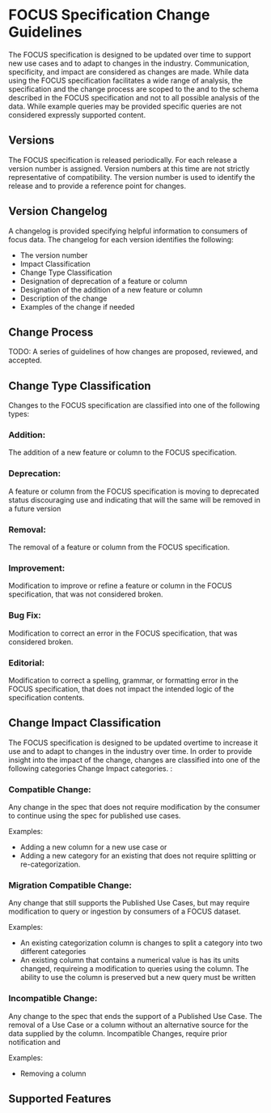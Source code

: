 # FOCUS Specification Change Guidelines

The FOCUS specification is designed to be updated over time to support new use cases and to adapt to changes in the industry. Communication, specificity, and impact are considered as changes are made. While data using the FOCUS specification facilitates a wide range of analysis, the specification and the change process are scoped to the <official use cases> and to the schema described in the FOCUS specification and not to all possible analysis of the data. While example queries may be provided specific queries are not considered expressly supported content. 


## Versions

The FOCUS specification is released periodically. For each release a version number is assigned. Version numbers at this time are not strictly representative of compatibility. The version number is used to identify the release and to provide a reference point for changes. 

## Version Changelog
A changelog is provided specifying helpful information to consumers of focus data. The changelog for each version identifies the following:
- The version number
- Impact Classification
- Change Type Classification 
- Designation of deprecation of a feature or column
- Designation of the addition of a new feature or column
- Description of the change
- Examples of the change if needed

    

## Change Process

TODO: A series of guidelines of how changes are proposed, reviewed, and accepted.


## Change Type Classification

Changes to the FOCUS specification are classified into one of the following types:

### Addition:
The addition of a new feature or column to the FOCUS specification.

### Deprecation:
A feature or column from the FOCUS specification is moving to deprecated status discouraging use and indicating that will the same will be removed in a future version 

### Removal:
The removal of a feature or column from the FOCUS specification.

### Improvement:
Modification to improve or refine a feature or column in the FOCUS specification, that was not considered broken. 

### Bug Fix:
Modification to correct an error in the FOCUS specification, that was considered broken.

### Editorial:
Modification to correct a spelling, grammar, or formatting error in the FOCUS specification, that does not impact the intended logic of the specification contents. 


## Change Impact Classification

The FOCUS specification is designed to be updated overtime to increase it use and to adapt to changes in the industry over time.  In order to provide insight into the impact of the change, changes are classified into one of the following categories Change Impact categories. :


 ### Compatible Change:

Any change in the spec that does not require modification by the consumer to continue using the spec for published use cases. 

Examples: 
  - Adding a new column for a new use case or 
  - Adding a new category for an existing that does not require splitting or re-categorization.

### Migration Compatible Change:

Any change that still supports the Published Use Cases, but may require modification to query or ingestion by consumers of a FOCUS dataset.

Examples: 
   - An existing categorization column is changes to split a category into two different categories
   - An existing column that contains a numerical value is has its units changed, requireing a modification to queries using the column. The ability to use the column is preserved but a new query must be written

### Incompatible Change: 
Any change to the spec that ends the support of a Published Use Case. The removal of a Use Case or a column without an alternative source for the data supplied by the column. Incompatible Changes, require prior notification and  

Examples:
   - Removing a column






## Supported Features


